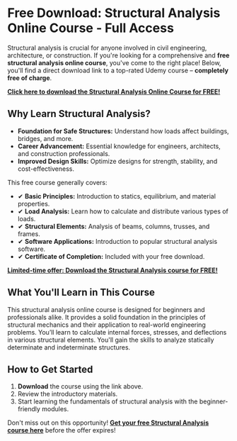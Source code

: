 # Free Download: Structural Analysis Online Course - Full Access

Structural analysis is crucial for anyone involved in civil engineering, architecture, or construction. If you're looking for a comprehensive and **free structural analysis online course**, you've come to the right place! Below, you'll find a direct download link to a top-rated Udemy course – **completely free of charge**.

[**Click here to download the Structural Analysis Online Course for FREE!**](https://udemywork.com/structural-analysis-online-course)

## Why Learn Structural Analysis?

*   **Foundation for Safe Structures:** Understand how loads affect buildings, bridges, and more.
*   **Career Advancement:** Essential knowledge for engineers, architects, and construction professionals.
*   **Improved Design Skills:** Optimize designs for strength, stability, and cost-effectiveness.

This free course generally covers:

*   ✔ **Basic Principles:** Introduction to statics, equilibrium, and material properties.
*   ✔ **Load Analysis:** Learn how to calculate and distribute various types of loads.
*   ✔ **Structural Elements:** Analysis of beams, columns, trusses, and frames.
*   ✔ **Software Applications:** Introduction to popular structural analysis software.
*   ✔ **Certificate of Completion:** Included with your free download.

[**Limited-time offer: Download the Structural Analysis course for FREE!**](https://udemywork.com/structural-analysis-online-course)

## What You'll Learn in This Course

This structural analysis online course is designed for beginners and professionals alike. It provides a solid foundation in the principles of structural mechanics and their application to real-world engineering problems. You’ll learn to calculate internal forces, stresses, and deflections in various structural elements. You'll gain the skills to analyze statically determinate and indeterminate structures.

## How to Get Started

1.  **Download** the course using the link above.
2.  Review the introductory materials.
3.  Start learning the fundamentals of structural analysis with the beginner-friendly modules.

Don't miss out on this opportunity! **[Get your free Structural Analysis course here](https://udemywork.com/structural-analysis-online-course)** before the offer expires!
